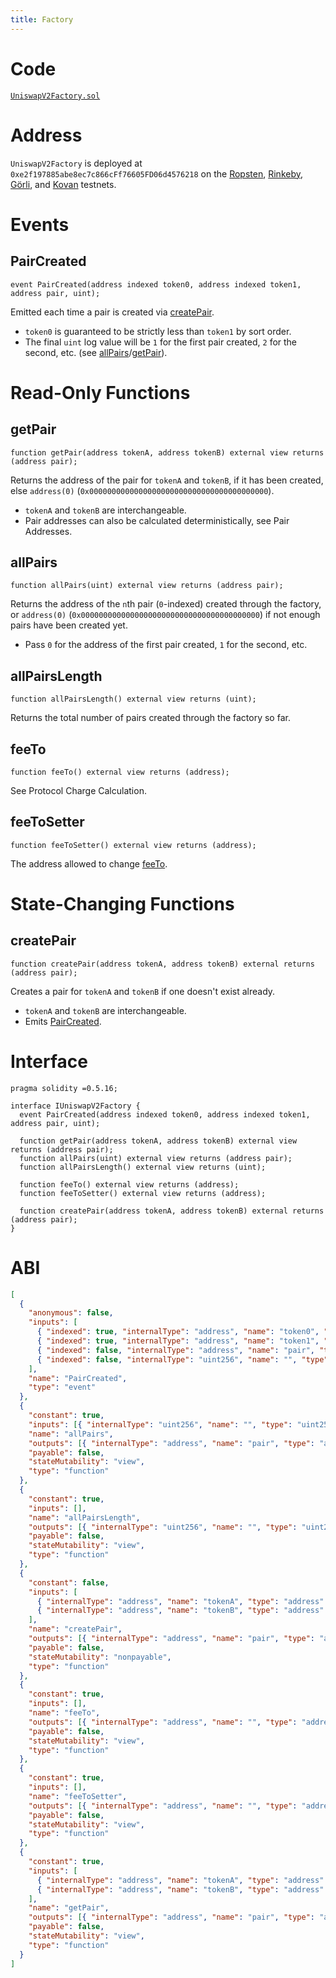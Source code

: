 ```yaml
---
title: Factory
---
```


# Code

[`UniswapV2Factory.sol`](https://github.com/Uniswap/uniswap-v2-core/blob/master/contracts/UniswapV2Factory.sol)

# Address

`UniswapV2Factory` is deployed at `0xe2f197885abe8ec7c866cFf76605FD06d4576218` on the [Ropsten](https://ropsten.etherscan.io/address/0xe2f197885abe8ec7c866cff76605fd06d4576218), [Rinkeby](https://rinkeby.etherscan.io/address/0xe2f197885abe8ec7c866cff76605fd06d4576218), [Görli](https://goerli.etherscan.io/address/0xe2f197885abe8ec7c866cff76605fd06d4576218), and [Kovan](https://kovan.etherscan.io/address/0xe2f197885abe8ec7c866cff76605fd06d4576218) testnets.

# Events

## PairCreated

```solidity
event PairCreated(address indexed token0, address indexed token1, address pair, uint);
```

Emitted each time a pair is created via [createPair](#createpair).

- `token0` is guaranteed to be strictly less than `token1` by sort order.
- The final `uint` log value will be `1` for the first pair created, `2` for the second, etc. (see [allPairs](#allpairs)/[getPair](#getpair)).

# Read-Only Functions

## getPair

```solidity
function getPair(address tokenA, address tokenB) external view returns (address pair);
```

Returns the address of the pair for `tokenA` and `tokenB`, if it has been created, else `address(0)` (`0x0000000000000000000000000000000000000000`).

- `tokenA` and `tokenB` are interchangeable.
- Pair addresses can also be calculated deterministically, see <Link to='/docs/v2/technical-considerations/pair-addresses'>Pair Addresses</Link>.

## allPairs

```solidity
function allPairs(uint) external view returns (address pair);
```

Returns the address of the `n`th pair (`0`-indexed) created through the factory, or `address(0)` (`0x0000000000000000000000000000000000000000`) if not enough pairs have been created yet.

- Pass `0` for the address of the first pair created, `1` for the second, etc.

## allPairsLength

```solidity
function allPairsLength() external view returns (uint);
```

Returns the total number of pairs created through the factory so far.

## feeTo

```solidity
function feeTo() external view returns (address);
```

See <Link to='/docs/v2/smart-contracts/architecture/#protocol-charge-calculation'>Protocol Charge Calculation</Link>.

## feeToSetter

```solidity
function feeToSetter() external view returns (address);
```

The address allowed to change [feeTo](#feeto).

# State-Changing Functions

## createPair

```solidity
function createPair(address tokenA, address tokenB) external returns (address pair);
```

Creates a pair for `tokenA` and `tokenB` if one doesn't exist already.

- `tokenA` and `tokenB` are interchangeable.
- Emits [PairCreated](#paircreated).

# Interface

```solidity
pragma solidity =0.5.16;

interface IUniswapV2Factory {
  event PairCreated(address indexed token0, address indexed token1, address pair, uint);

  function getPair(address tokenA, address tokenB) external view returns (address pair);
  function allPairs(uint) external view returns (address pair);
  function allPairsLength() external view returns (uint);

  function feeTo() external view returns (address);
  function feeToSetter() external view returns (address);

  function createPair(address tokenA, address tokenB) external returns (address pair);
}
```

# ABI

```json
[
  {
    "anonymous": false,
    "inputs": [
      { "indexed": true, "internalType": "address", "name": "token0", "type": "address" },
      { "indexed": true, "internalType": "address", "name": "token1", "type": "address" },
      { "indexed": false, "internalType": "address", "name": "pair", "type": "address" },
      { "indexed": false, "internalType": "uint256", "name": "", "type": "uint256" }
    ],
    "name": "PairCreated",
    "type": "event"
  },
  {
    "constant": true,
    "inputs": [{ "internalType": "uint256", "name": "", "type": "uint256" }],
    "name": "allPairs",
    "outputs": [{ "internalType": "address", "name": "pair", "type": "address" }],
    "payable": false,
    "stateMutability": "view",
    "type": "function"
  },
  {
    "constant": true,
    "inputs": [],
    "name": "allPairsLength",
    "outputs": [{ "internalType": "uint256", "name": "", "type": "uint256" }],
    "payable": false,
    "stateMutability": "view",
    "type": "function"
  },
  {
    "constant": false,
    "inputs": [
      { "internalType": "address", "name": "tokenA", "type": "address" },
      { "internalType": "address", "name": "tokenB", "type": "address" }
    ],
    "name": "createPair",
    "outputs": [{ "internalType": "address", "name": "pair", "type": "address" }],
    "payable": false,
    "stateMutability": "nonpayable",
    "type": "function"
  },
  {
    "constant": true,
    "inputs": [],
    "name": "feeTo",
    "outputs": [{ "internalType": "address", "name": "", "type": "address" }],
    "payable": false,
    "stateMutability": "view",
    "type": "function"
  },
  {
    "constant": true,
    "inputs": [],
    "name": "feeToSetter",
    "outputs": [{ "internalType": "address", "name": "", "type": "address" }],
    "payable": false,
    "stateMutability": "view",
    "type": "function"
  },
  {
    "constant": true,
    "inputs": [
      { "internalType": "address", "name": "tokenA", "type": "address" },
      { "internalType": "address", "name": "tokenB", "type": "address" }
    ],
    "name": "getPair",
    "outputs": [{ "internalType": "address", "name": "pair", "type": "address" }],
    "payable": false,
    "stateMutability": "view",
    "type": "function"
  }
]
```
